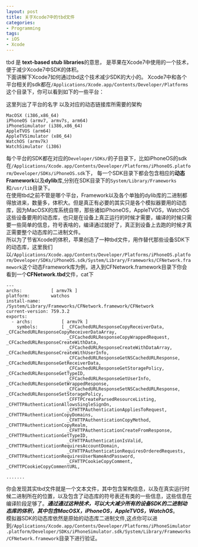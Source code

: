 ```yaml
---
layout: post
title: 关于Xcode7中的tbd文件
categories:
- Programming
tags:
- iOS
- Xcode
---
```


tbd 是 **text-based stub libraries**的意思，
是苹果在Xcode7中使用的一个技术，便于减少Xcode7中SDK的体积。   
下面讲解下Xcode7如何通过tbd这个技术减少SDK的大小的。
Xcode7中和各个平台相关的sdk都在`/Applications/Xcode.app/Contents/Developer/Platforms` 这个目录下，你可以看到如下的一些平台：

这里列出了平台的名字 以及对应的动态链接库所需要的架构

```
MacOSX (i386,x86_64)
iPhoneOS (armv7, armv7s, arm64)
iPhoneSimulator (i386,x86_64)
AppleTVOS (arm64)
AppleTVSimulator (x86_64)
WatchOS (armv7k)
WatchSimulator (i386)
```

每个平台的SDK都在对应的`Developer/SDKs/`的子目录下，比如iPhoneOS的sdk在`/Applications/Xcode.app/Contents/Developer/Platforms/iPhoneOS.platform/Developer/SDKs/iPhoneOS.sdk`下，
每一个SDK目录下都会包含相应的**动态Framework**以及**dylib**库,分别在SDK目录下的`System/Library/Frameworks`和`/usr/lib`目录下。   
在使用tbd之前不管是哪个平台，Framework以及各个单独的dylib库的二进制都得放进来，数量多，体积大。但是真正有必要的其实只是各个模拟器要用的动态库，因为MacOSX的库系统自带，那些诸如iPhoneOS，AppleTVOS，WatchOS这些设备要用的动态库，也只是在设备上真正运行的时候才需要，编译的时候只需要一些简单的信息，符号表啥的，编译通过就好了，真正到设备上去跑的时候才真正需要整个动态库的二进制文件。   
所以为了节省Xcode的体积，苹果创造了一种tbd文件，用作替代那些设备SDK下的动态库，这里我们以`/Applications/Xcode.app/Contents/Developer/Platforms/iPhoneOS.platform/Developer/SDKs/iPhoneOS.sdk/System/Library/Frameworks/CFNetwork.framework`这个动态Framework库为例，进入到CFNetwork.framework目录下你会看到一个**CFNetwork.tbd**文件，cat下

```
---
archs:           [ armv7k ]
platform:        watchos
install-name:    /System/Library/Frameworks/CFNetwork.framework/CFNetwork
current-version: 759.3.2
exports:
  - archs:           [ armv7k ]
    symbols:         [ _CFCachedURLResponseCopyReceiverData, _CFCachedURLResponseCopyReceiverDataArray,
                       _CFCachedURLResponseCopyWrappedRequest, _CFCachedURLResponseCreateWithData,
                       _CFCachedURLResponseCreateWithDataArray, _CFCachedURLResponseCreateWithUserInfo,
                       _CFCachedURLResponseGetNSCachedURLResponse, _CFCachedURLResponseGetReceiverData,
                       _CFCachedURLResponseGetStoragePolicy, _CFCachedURLResponseGetTypeID,
                       _CFCachedURLResponseGetUserInfo, _CFCachedURLResponseGetWrappedResponse,
                       _CFCachedURLResponseSetNSCachedURLResponse, _CFCachedURLResponseSetStoragePolicy,
                       _CFFTPCreateParsedResourceListing, _CFHTTPAuthenticationAllowsSingleSignOn,
                       _CFHTTPAuthenticationAppliesToRequest, _CFHTTPAuthenticationCopyDomains,
                       _CFHTTPAuthenticationCopyMethod, _CFHTTPAuthenticationCopyRealm,
                       _CFHTTPAuthenticationCreateFromResponse, _CFHTTPAuthenticationGetTypeID,
                       _CFHTTPAuthenticationIsValid, _CFHTTPAuthenticationRequiresAccountDomain,
                       _CFHTTPAuthenticationRequiresOrderedRequests, _CFHTTPAuthenticationRequiresUserNameAndPassword,
                       _CFHTTPCookieCopyComment, _CFHTTPCookieCopyCommentURL,

.......
```

你会发现其实tbd文件就是一个文本文件，其中包含架构信息，以及在真实运行时候二进制所在的位置，以及包含了动态库的符号表还有类的一些信息，这些信息在编译阶段足够了。***通过通过这种技术，可以大大减少所有的设备SDK的二进制动态库的体积，其中包含MacOSX，iPhoneOS，AppleTVOS，WatchOS***。   
模拟器SDK的动态库依然是原始的动态库二进制文件,这点你可以进到`/Applications/Xcode.app/Contents/Developer/Platforms/iPhoneSimulator.platform/Developer/SDKs/iPhoneSimulator.sdk/System/Library/Frameworks/CFNetwork.framework`目录下进行验证。
